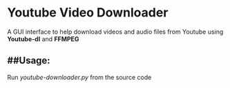 # Youtube Video Downloader
A GUI interface to help download videos and audio files from Youtube using **Youtube-dl** and **FFMPEG**


##Usage:
---
Run *youtube-downloader.py* from the source code
